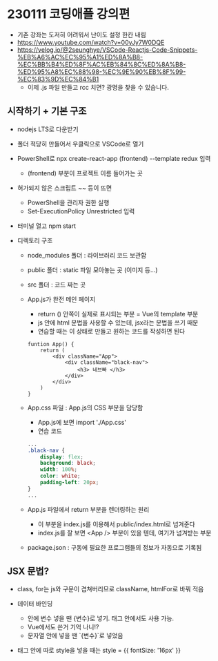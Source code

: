 # 230111 코딩애플 강의편

- 기존 강좌는 도저히 어려워서 난이도 설정 한칸 내림
- https://www.youtube.com/watch?v=00yJy7W0DQE
- https://velog.io/@2seunghye/VSCode-Reactjs-Code-Snippets-%EB%A6%AC%EC%95%A1%ED%8A%B8-%EC%BB%B4%ED%8F%AC%EB%84%8C%ED%8A%B8-%ED%95%A8%EC%88%98-%EC%9E%90%EB%8F%99-%EC%83%9D%EC%84%B1
  - 이제 .js 파일 만들고 rcc 치면? 광명을 찾을 수 있습니다.

## 시작하기 + 기본 구조

- nodejs LTS로 다운받기

- 폴더 적당히 만들어서 우클릭으로 VSCode로 열기

- PowerShell로 npx create-react-app (frontend) --template redux 입력

  - (frontend) 부분이 프로젝트 이름 들어가는 곳

- 허가되지 않은 스크립트 ~~ 등이 뜨면

  - PowerShell을 관리자 권한 실행
  - Set-ExecutionPolicy Unrestricted 입력

- 터미널 열고 npm start

- 디렉토리 구조

  - node_modules 폴더 : 라이브러리 코드 보관함

  - public 폴더 : static 파일 모아놓는 곳 (이미지 등...)

  - src 폴더 : 코드 짜는 곳

  - App.js가 완전 메인 페이지

    - return () 안쪽이 실제로 표시되는 부분 = Vue의 template 부분
    - js 안에 html 문법을 사용할 수 있는데, jsx라는 문법을 쓰기 때문
    - 연습할 때는 이 상태로 만들고 원하는 코드를 작성하면 된다

    ```react
    funtion App() {
        return (
        	<div className="App">
            	<div className="black-nav">
                    <h3> 네브빠 </h3>
                </div>
            </div>
        )
    }
    ```

  - App.css 파일 : App.js의 CSS 부분을 담당함

    - App.js에 보면 import './App.css'
    - 연습 코드

    ```css
    ...
    .black-nav {
        display: flex;
        background: black;
        width: 100%;
        color: white;
        padding-left: 20px;
    }
    ...
    ```

  - App.js 파일에서 return 부분을 렌더링하는 원리

    - 이 부분을 index.js를 이용해서 public/index.html로 넘겨준다
    - index.js를 잘 보면 \<App /> 부분이 있을 텐데, 여기가 넘겨받는 부분

  - package.json : 구동에 필요한 프로그램들의 정보가 자동으로 기록됨

## JSX 문법?

- class, for는 js와 구문이 겹쳐버리므로 className, htmlFor로 바꿔 적음

- 데이터 바인딩
  - 안에 변수 넣을 땐 {변수}로 넣기. 태그 안에서도 사용 가능.
  - Vue에서도 쓴거 기억 나니!?
  - 문자열 안에 넣을 땐 \`{변수}`로 넣었음
- 태그 안에 따로 style을 넣을 때는 style = {{ fontSize: '16px' }}